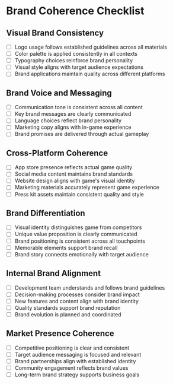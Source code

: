 # Brand Coherence Checklist

## Visual Brand Consistency

- [ ] Logo usage follows established guidelines across all materials
- [ ] Color palette is applied consistently in all contexts
- [ ] Typography choices reinforce brand personality
- [ ] Visual style aligns with target audience expectations
- [ ] Brand applications maintain quality across different platforms

## Brand Voice and Messaging

- [ ] Communication tone is consistent across all content
- [ ] Key brand messages are clearly communicated
- [ ] Language choices reflect brand personality
- [ ] Marketing copy aligns with in-game experience
- [ ] Brand promises are delivered through actual gameplay

## Cross-Platform Coherence

- [ ] App store presence reflects actual game quality
- [ ] Social media content maintains brand standards
- [ ] Website design aligns with game's visual identity
- [ ] Marketing materials accurately represent game experience
- [ ] Press kit assets maintain consistent quality and style

## Brand Differentiation

- [ ] Visual identity distinguishes game from competitors
- [ ] Unique value proposition is clearly communicated
- [ ] Brand positioning is consistent across all touchpoints
- [ ] Memorable elements support brand recall
- [ ] Brand story connects emotionally with target audience

## Internal Brand Alignment

- [ ] Development team understands and follows brand guidelines
- [ ] Decision-making processes consider brand impact
- [ ] New features and content align with brand identity
- [ ] Quality standards support brand reputation
- [ ] Brand evolution is planned and coordinated

## Market Presence Coherence

- [ ] Competitive positioning is clear and consistent
- [ ] Target audience messaging is focused and relevant
- [ ] Brand partnerships align with established identity
- [ ] Community engagement reflects brand values
- [ ] Long-term brand strategy supports business goals
